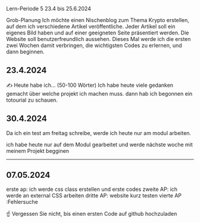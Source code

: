 Lern-Periode 5
23.4 bis 25.6.2024

Grob-Planung
Ich möchte einen Nischenblog zum Thema Krypto erstellen, auf dem ich verschiedene Artikel veröffentliche. Jeder Artikel soll ein eigenes Bild haben und auf einer geeigneten Seite präsentiert werden. Die Website soll benutzerfreundlich aussehen. Dieses Mal werde ich die ersten zwei Wochen damit verbringen, die wichtigsten Codes zu erlernen, und dann beginnen.
## 23.4.2024
✍️ Heute habe ich... (50-100 Wörter)
Ich habe heute viele gedanken gemacht über welche projekt ich machen muss. dann hab ich begonnen ein totourial zu schauen.




## 30.4.2024
Da ich ein test am freitag schreibe, werde ich heute nur am modul arbeiten.


ich habe heute nur auf dem Modul gearbeitet und werde nächste woche mit meinem Projekt begginen

---
## 07.05.2024
erste ap: ich werde css class erstellen und erste codes
zweite AP: ich werde an external CSS arbeiten
dritte AP: website kurz testen
vierte AP :Fehlersuche




☝️ Vergessen Sie nicht, bis einen ersten Code auf github hochzuladen
